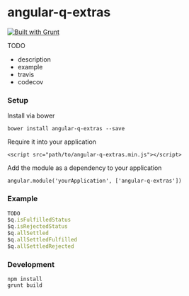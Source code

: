 # angular-q-extras

[![Built with Grunt](https://cdn.gruntjs.com/builtwith.png)](http://gruntjs.com/)

TODO
- description
- example
- travis
- codecov

### Setup

Install via bower

`bower install angular-q-extras --save`

Require it into your application

`<script src="path/to/angular-q-extras.min.js"></script>`

Add the module as a dependency to your application

`angular.module('yourApplication', ['angular-q-extras'])`

### Example
```javascript
TODO
$q.isFulfilledStatus
$q.isRejectedStatus
$q.allSettled
$q.allSettledFulfilled
$q.allSettledRejected
```

### Development
```
npm install
grunt build
```
